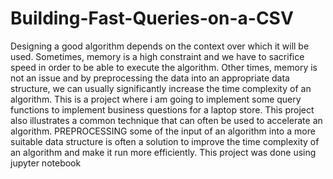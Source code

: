# Building-Fast-Queries-on-a-CSV
Designing a good algorithm depends on the context over which it will be used. Sometimes, memory is a high constraint and we have to sacrifice speed in order to be able to execute the algorithm. Other times, memory is not an issue and by preprocessing the data into an appropriate data structure, we can usually significantly increase the time complexity of an algorithm.
This is a project where i am going to implement some query functions to implement business questions for a laptop store.
This project also illustrates a common technique that can often be used to accelerate an algorithm. PREPROCESSING some of the input of an algorithm into a more suitable data structure is often a solution to improve the time complexity of an algorithm and make it run more efficiently.
This project was done using jupyter notebook
